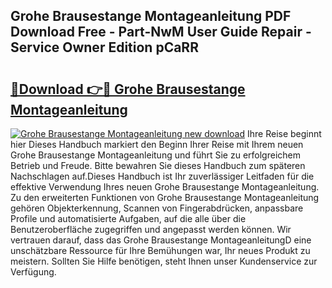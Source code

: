 ## Grohe Brausestange Montageanleitung PDF Download Free - Part-NwM User Guide Repair - Service Owner Edition pCaRR

# <h2><a href="http://df77da.blite.top/?on=Grohe+Brausestange+Montageanleitung">🔗Download 👉🔴 Grohe Brausestange Montageanleitung</a></h2>

[![Grohe Brausestange Montageanleitung new download](https://i.imgur.com/lujVjoI.png)](http://df77da.blite.top/?on=Grohe+Brausestange+Montageanleitung)
Ihre Reise beginnt hier Dieses Handbuch markiert den Beginn Ihrer Reise mit Ihrem neuen Grohe Brausestange Montageanleitung und führt Sie zu erfolgreichem Betrieb und Freude. Bitte bewahren Sie dieses Handbuch zum späteren Nachschlagen auf.Dieses Handbuch ist Ihr zuverlässiger Leitfaden für die effektive Verwendung Ihres neuen Grohe Brausestange Montageanleitung. Zu den erweiterten Funktionen von Grohe Brausestange Montageanleitung gehören Objekterkennung, Scannen von Fingerabdrücken, anpassbare Profile und automatisierte Aufgaben, auf die alle über die Benutzeroberfläche zugegriffen und angepasst werden können. Wir vertrauen darauf, dass das Grohe Brausestange MontageanleitungD eine unschätzbare Ressource für Ihre Bemühungen war, Ihr neues Produkt zu meistern. Sollten Sie Hilfe benötigen, steht Ihnen unser Kundenservice zur Verfügung.
